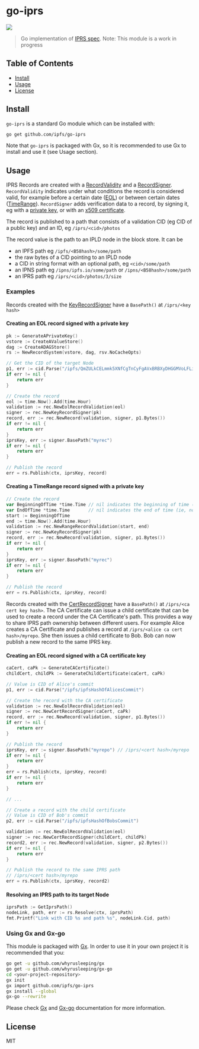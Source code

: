 go-iprs
===============================================

![](https://img.shields.io/badge/status-WIP-red.svg?style=flat-square)

> Go implementation of [IPRS spec](https://github.com/ipfs/specs/tree/master/iprs). Note: This module is a work in progress

## Table of Contents

- [Install](#install)
- [Usage](#usage)
- [License](#license)

## Install

`go-iprs` is a standard Go module which can be installed with:

```sh
go get github.com/ipfs/go-iprs
```

Note that `go-iprs` is packaged with Gx, so it is recommended to use Gx to install and use it (see Usage section).

## Usage

IPRS Records are created with a [RecordValidity](https://github.com/dirkmc/go-iprs/blob/master/record/record.go#L20) and a [RecordSigner](https://github.com/dirkmc/go-iprs/blob/master/record/record.go#L33). `RecordValidity` indicates under what conditions the record is considered valid, for example before a certain date ([EOL](https://github.com/dirkmc/go-iprs/blob/master/record/eol.go)) or between certain dates ([TimeRange](https://github.com/dirkmc/go-iprs/blob/master/record/range.go)). `RecordSigner` adds verification data to a record, by signing it, eg with a [private key](https://github.com/dirkmc/go-iprs/blob/master/record/key.go), or with an [x509 certificate](https://github.com/dirkmc/go-iprs/blob/master/record/cert.go).

The record is published to a path that consists of a validation CID (eg CID of a public key) and an ID, eg `/iprs/<cid>/photos`

The record value is the path to an IPLD node in the block store. It can be
- an IPFS path eg `/ipfs/<B58hash>/some/path`
- the raw bytes of a CID pointing to an IPLD node
- a CID in string format with an optional path, eg `<cid>/some/path`
- an IPNS path eg `/ipns/ipfs.io/some/path` or `/ipns/<B58hash>/some/path`
- an IPRS path eg `/iprs/<cid>/photos/3/size`

### Examples

Records created with the [KeyRecordSigner](https://github.com/dirkmc/go-iprs/blob/master/record/key.go) have a `BasePath()` at `/iprs/<key hash>`

#### Creating an EOL record signed with a private key

```go
pk := GenerateAPrivateKey()
vstore := CreateAValueStore()
dag := CreateADAGStore()
rs := NewRecordSystem(vstore, dag, rsv.NoCacheOpts)

// Get the CID of the target Node
p1, err := cid.Parse("/ipfs/QmZULkCELmmk5XNfCgTnCyFgAVxBRBXyDHGGMVoLFLiXEN")
if err != nil {
	return err
}

// Create the record
eol := time.Now().Add(time.Hour)
validation := rec.NewEolRecordValidation(eol)
signer := rec.NewKeyRecordSigner(pk)
record, err := rec.NewRecord(validation, signer, p1.Bytes())
if err != nil {
	return err
}
iprsKey, err := signer.BasePath("myrec")
if err != nil {
	return err
}

// Publish the record
err = rs.Publish(ctx, iprsKey, record)
```

#### Creating a TimeRange record signed with a private key

```go
// Create the record
var BeginningOfTime *time.Time // nil indicates the beginning of time (ie, no start date)
var EndOfTime *time.Time       // nil indicates the end of time (ie, no expiration)
start := BeginningOfTime
end := time.Now().Add(time.Hour)
validation := rec.NewRangeRecordValidation(start, end)
signer := rec.NewKeyRecordSigner(pk)
record, err := rec.NewRecord(validation, signer, p1.Bytes())
if err != nil {
	return err
}
iprsKey, err := signer.BasePath("myrec")
if err != nil {
	return err
}

// Publish the record
err = rs.Publish(ctx, iprsKey, record)
```

Records created with the [CertRecordSigner](https://github.com/dirkmc/go-iprs/blob/master/record/cert.go) have a `BasePath()` at `/iprs/<ca cert key hash>`. The CA Certificate can issue a child certificate that can be used to create a record under the CA Certificate's path. This provides a way to share IPRS path ownership between different users. For example Alice creates a CA Certificate and publishes a record at `/iprs/<alice ca cert hash>/myrepo`. She then issues a child certificate to Bob. Bob can now publish a new record to the same IPRS key.

#### Creating an EOL record signed with a CA certificate key

```go
caCert, caPk := GenerateCACertificate()
childCert, childPk := GenerateChildCertificate(caCert, caPk)

// Value is CID of Alice's commit
p1, err := cid.Parse("/ipfs/ipfsHashOfAlicesCommit")

// Create the record with the CA certificate
validation := rec.NewEolRecordValidation(eol)
signer := rec.NewCertRecordSigner(caCert, caPk)
record, err := rec.NewRecord(validation, signer, p1.Bytes())
if err != nil {
	return err
}

// Publish the record
iprsKey, err := signer.BasePath("myrepo") // /iprs/<cert hash>/myrepo
if err != nil {
	return err
}
err = rs.Publish(ctx, iprsKey, record)
if err != nil {
	return err
}

// ...

// Create a record with the child certificate
// Value is CID of Bob's commit
p2, err := cid.Parse("/ipfs/ipfsHashOfBobsCommit")

validation := rec.NewEolRecordValidation(eol)
signer := rec.NewCertRecordSigner(childCert, childPk)
record2, err := rec.NewRecord(validation, signer, p2.Bytes())
if err != nil {
	return err
}

// Publish the record to the same IPRS path
// /iprs/<cert hash>/myrepo
err = rs.Publish(ctx, iprsKey, record2)
```

#### Resolving an IPRS path to its target Node

```go
iprsPath := GetIprsPath()
nodeLink, path, err := rs.Resolve(ctx, iprsPath)
fmt.Printf("Link with CID %s and path %s", nodeLink.Cid, path)
```

### Using Gx and Gx-go

This module is packaged with [Gx](https://github.com/whyrusleeping/gx). In order to use it in your own project it is recommended that you:

```sh
go get -u github.com/whyrusleeping/gx
go get -u github.com/whyrusleeping/gx-go
cd <your-project-repository>
gx init
gx import github.com/ipfs/go-iprs
gx install --global
gx-go --rewrite
```

Please check [Gx](https://github.com/whyrusleeping/gx) and [Gx-go](https://github.com/whyrusleeping/gx-go) documentation for more information.

## License

MIT
